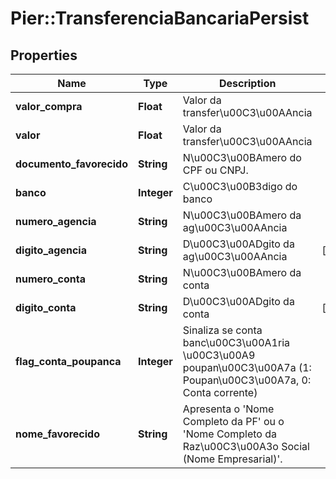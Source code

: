 # Pier::TransferenciaBancariaPersist

## Properties
Name | Type | Description | Notes
------------ | ------------- | ------------- | -------------
**valor_compra** | **Float** | Valor da transfer\u00C3\u00AAncia | 
**valor** | **Float** | Valor da transfer\u00C3\u00AAncia | 
**documento_favorecido** | **String** | N\u00C3\u00BAmero do CPF ou CNPJ. | 
**banco** | **Integer** | C\u00C3\u00B3digo do banco | 
**numero_agencia** | **String** | N\u00C3\u00BAmero da ag\u00C3\u00AAncia | 
**digito_agencia** | **String** | D\u00C3\u00ADgito da ag\u00C3\u00AAncia | [optional] 
**numero_conta** | **String** | N\u00C3\u00BAmero da conta | 
**digito_conta** | **String** | D\u00C3\u00ADgito da conta | [optional] 
**flag_conta_poupanca** | **Integer** | Sinaliza se conta banc\u00C3\u00A1ria \u00C3\u00A9 poupan\u00C3\u00A7a (1: Poupan\u00C3\u00A7a, 0: Conta corrente) | 
**nome_favorecido** | **String** | Apresenta o &#39;Nome Completo da PF&#39; ou o &#39;Nome Completo da Raz\u00C3\u00A3o Social (Nome Empresarial)&#39;. | 


